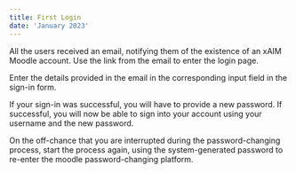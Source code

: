 ```yaml
---
title: First Login 
date: 'January 2023'
---
```

All the users received an email, notifying them of the existence of an xAIM Moodle account. 
Use the link from the email to enter the login page.


Enter the details provided in the email in the corresponding input field in the sign-in form. 


If your sign-in was successful, you will have to provide a new password. 
If successful, you will now be able to sign into your account using your username and the new password. 

On the off-chance that you are interrupted during the password-changing process, start the process again, using the system-generated password to re-enter the moodle password-changing platform. 

